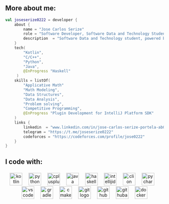 <h2 align="left">More about me:</h2>

```kotlin
val joseserize0222 = developer {
    about {
        name = "Jose Carlos Serize"
        role = "Software Developer, Software Data and Technology Student"
        description  = "Software Data and Technology student, powered by JetBrains. Passionate about math, data structures and competitive programming."
    }
    tech(
        "Kotlin", 
        "C/C++", 
        "Python", 
        "Java", 
        @InProgress "Haskell"
     )
    skills = listOf(
        "Applicative Math"
        "Math Modeling", 
        "Data Structures", 
        "Data Analysis", 
        "Problem solving", 
        "Competitive Programming", 
        @InProgress "Plugin Development for IntelliJ Platform SDK"
    )
    links {
        linkedin  = "www.linkedin.com/in/jose-carlos-serize-portela-ab0a1422b"
        telegram = "https://t.me/joseserize0222"
        codeforces = "https://codeforces.com/profile/jose0222"
    }
}
```

<h2 align="left">I code with:</h2>

###

<div align="center">
  <img src="https://cdn.jsdelivr.net/gh/devicons/devicon/icons/kotlin/kotlin-original.svg" height="40" alt="kotlin logo"  />
  <img width="12" />
  <img src="https://skillicons.dev/icons?i=python" height="40" alt="python logo"  />
  <img width="12" />
  <img src="https://skillicons.dev/icons?i=cpp" height="40" alt="cplusplus logo"  />
  <img width="12" />
  <img src="https://skillicons.dev/icons?i=java" height="40" alt="java logo"  />
  <img width="12" />
  <img src="https://skillicons.dev/icons?i=haskell" height="40" alt="haskell logo"  />
  <img width="12" />
  <img src="https://skillicons.dev/icons?i=idea" height="40" alt="intellijidea logo"  />
  <img width="12" />
  <img src="https://skillicons.dev/icons?i=clion" height="40" alt="clion logo"  />
  <img width="12" />
  <img src="https://skillicons.dev/icons?i=pycharm" height="40" alt="pycharm logo"  />
  <img width="12" />
  <img src="https://cdn.jsdelivr.net/gh/devicons/devicon/icons/vscode/vscode-original.svg" height="40" alt="vscode logo"  />
  <img width="12" />
  <img src="https://skillicons.dev/icons?i=gradle" height="40" alt="gradle logo"  />
  <img width="12" />
  <img src="https://skillicons.dev/icons?i=cmake" height="40" alt="cmake logo"  />
  <img width="12" />
  <img src="https://skillicons.dev/icons?i=git" height="40" alt="git logo"  />
  <img width="12" />
  <img src="https://skillicons.dev/icons?i=github" height="40" alt="github logo"  />
  <img width="12" />
  <img src="https://skillicons.dev/icons?i=githubactions" height="40" alt="githubactions logo"  />
  <img width="12" />
  <img src="https://skillicons.dev/icons?i=docker" height="40" alt="docker logo"  />
</div>

###
